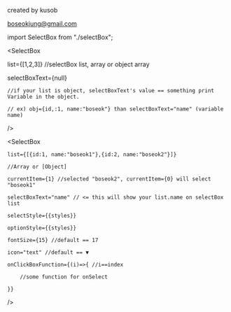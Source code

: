 created by kusob

boseokjung@gmail.com


import SelectBox from "./selectBox";


<SelectBox

  list={[1,2,3]} //selectBox list, array or object array

  selectBoxText={null}
  
    //if your list is object, selectBoxText's value == something print Variable in the object.
    
    // ex) obj={id,:1, name:"boseok"} than selectBoxText="name" (variable name)
/>


<SelectBox 
    
    list={[{id:1, name:"boseok1"},{id:2, name:"boseok2"}]}
    
    //Array or [Object]
    
    currentItem={1} //selected "boseok2", currentItem={0} will select "boseok1"
    
    selectBoxText="name" // <= this will show your list.name on selectBox list
    
    selectStyle={{styles}}
    
    optionStyle={{styles}}
    
    fontSize={15} //default == 17
    
    icon="text" //default == ▼
    
    onClickBoxFunction={(i)=>{ //i==index
    
        //some function for onSelect
    
    }}

/>

